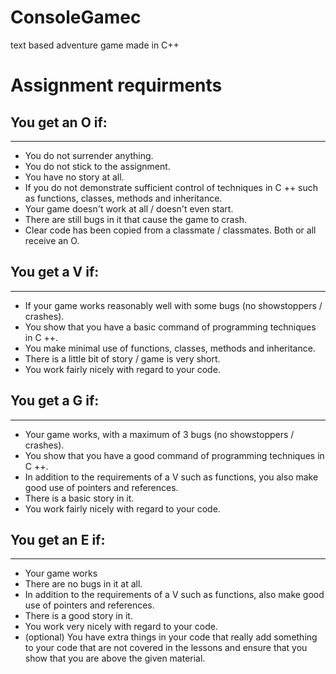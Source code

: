 # ConsoleGamec
text based adventure game made in C++

# Assignment requirments

## You get an O if:
****

* You do not surrender anything.
* You do not stick to the assignment.
* You have no story at all.
* If you do not demonstrate sufficient control of techniques in C ++ such as functions, classes, methods and inheritance.
* Your game doesn't work at all / doesn't even start.
* There are still bugs in it that cause the game to crash.
* Clear code has been copied from a classmate / classmates. Both or all receive an O.

## You get a V if:
****
* If your game works reasonably well with some bugs (no showstoppers / crashes).
* You show that you have a basic command of programming techniques in C ++.
* You make minimal use of functions, classes, methods and inheritance.
* There is a little bit of story / game is very short.
* You work fairly nicely with regard to your code.

## You get a G if:
****
* Your game works, with a maximum of 3 bugs (no showstoppers / crashes).
* You show that you have a good command of programming techniques in C ++.
* In addition to the requirements of a V such as functions, you also make good use of pointers and references.
* There is a basic story in it.
* You work fairly nicely with regard to your code.

## You get an E if:
****
* Your game works
* There are no bugs in it at all.
* In addition to the requirements of a V such as functions, also make good use of pointers and references.
* There is a good story in it.
* You work very nicely with regard to your code.
* (optional) You have extra things in your code that really add something to your code that are not covered in the lessons and ensure that you show that you are above the given material.
